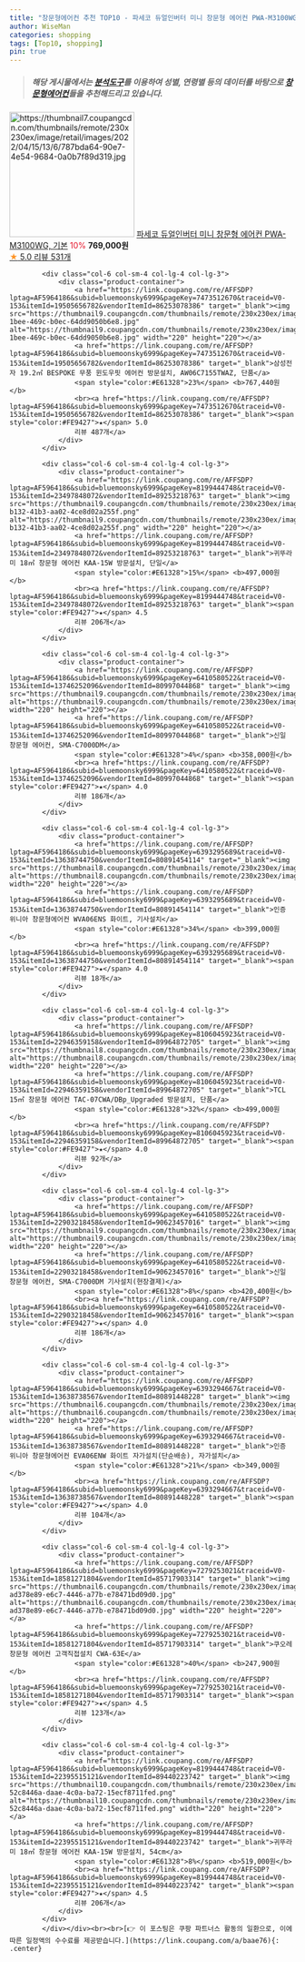 ```yaml
---
title: "창문형에어컨 추천 TOP10 - 파세코 듀얼인버터 미니 창문형 에어컨 PWA-M3100WG, 기본"
author: WiseMan
categories: shopping
tags: [Top10, shopping]
pin: true
---
```


> ##### 해당 게시물에서는 [**분석도구**](https://itemscout.io/)를 이용하여 **성별**, **연령별** 등의 데이터를 바탕으로 [**창문형에어컨**](https://link.coupang.com/a/baae76)들을 추천해드리고 있습니다.
<div class="container"><div class="row">
            <div class="col-6 col-sm-4 col-lg-4 col-lg-3">
                <div class="product-container">
                    <a href="https://link.coupang.com/re/AFFSDP?lptag=AF5964186&subid=bluemoonsky6999&pageKey=6460552465&traceid=V0-153&itemId=14058858411&vendorItemId=81306199556" target="_blank"><img src="https://thumbnail7.coupangcdn.com/thumbnails/remote/230x230ex/image/retail/images/2022/04/15/13/6/787bda64-90e7-4e54-9684-0a0b7f89d319.jpg" alt="https://thumbnail7.coupangcdn.com/thumbnails/remote/230x230ex/image/retail/images/2022/04/15/13/6/787bda64-90e7-4e54-9684-0a0b7f89d319.jpg" width="220" height="220"></a>
                    <a href="https://link.coupang.com/re/AFFSDP?lptag=AF5964186&subid=bluemoonsky6999&pageKey=6460552465&traceid=V0-153&itemId=14058858411&vendorItemId=81306199556" target="_blank">파세코 듀얼인버터 미니 창문형 에어컨 PWA-M3100WG, 기본</a>
                    <span style="color:#E61328">10%</span> <b>769,000원</b>
                    <br><a href="https://link.coupang.com/re/AFFSDP?lptag=AF5964186&subid=bluemoonsky6999&pageKey=6460552465&traceid=V0-153&itemId=14058858411&vendorItemId=81306199556" target="_blank"><span style="color:#FE9427">★</span> 5.0
                    리뷰 531개</a>
                </div>
            </div>
            
            <div class="col-6 col-sm-4 col-lg-4 col-lg-3">
                <div class="product-container">
                    <a href="https://link.coupang.com/re/AFFSDP?lptag=AF5964186&subid=bluemoonsky6999&pageKey=7473512670&traceid=V0-153&itemId=19505656782&vendorItemId=86253078386" target="_blank"><img src="https://thumbnail9.coupangcdn.com/thumbnails/remote/230x230ex/image/retail/images/2023/06/12/15/5/411d7bbf-1bee-469c-b0ec-64dd9050b6e8.jpg" alt="https://thumbnail9.coupangcdn.com/thumbnails/remote/230x230ex/image/retail/images/2023/06/12/15/5/411d7bbf-1bee-469c-b0ec-64dd9050b6e8.jpg" width="220" height="220"></a>
                    <a href="https://link.coupang.com/re/AFFSDP?lptag=AF5964186&subid=bluemoonsky6999&pageKey=7473512670&traceid=V0-153&itemId=19505656782&vendorItemId=86253078386" target="_blank">삼성전자 19.2㎡ BESPOKE 무풍 윈도우핏 에어컨 방문설치, AW06C7155TWAZ, 단품</a>
                    <span style="color:#E61328">23%</span> <b>767,440원</b>
                    <br><a href="https://link.coupang.com/re/AFFSDP?lptag=AF5964186&subid=bluemoonsky6999&pageKey=7473512670&traceid=V0-153&itemId=19505656782&vendorItemId=86253078386" target="_blank"><span style="color:#FE9427">★</span> 5.0
                    리뷰 487개</a>
                </div>
            </div>
            
            <div class="col-6 col-sm-4 col-lg-4 col-lg-3">
                <div class="product-container">
                    <a href="https://link.coupang.com/re/AFFSDP?lptag=AF5964186&subid=bluemoonsky6999&pageKey=8199444748&traceid=V0-153&itemId=23497848072&vendorItemId=89253218763" target="_blank"><img src="https://thumbnail9.coupangcdn.com/thumbnails/remote/230x230ex/image/retail/images/2024/03/27/17/4/34d8a28b-b132-41b3-aa02-4ce8d02a255f.png" alt="https://thumbnail9.coupangcdn.com/thumbnails/remote/230x230ex/image/retail/images/2024/03/27/17/4/34d8a28b-b132-41b3-aa02-4ce8d02a255f.png" width="220" height="220"></a>
                    <a href="https://link.coupang.com/re/AFFSDP?lptag=AF5964186&subid=bluemoonsky6999&pageKey=8199444748&traceid=V0-153&itemId=23497848072&vendorItemId=89253218763" target="_blank">귀뚜라미 18㎡ 창문형 에어컨 KAA-15W 방문설치, 단일</a>
                    <span style="color:#E61328">15%</span> <b>497,000원</b>
                    <br><a href="https://link.coupang.com/re/AFFSDP?lptag=AF5964186&subid=bluemoonsky6999&pageKey=8199444748&traceid=V0-153&itemId=23497848072&vendorItemId=89253218763" target="_blank"><span style="color:#FE9427">★</span> 4.5
                    리뷰 206개</a>
                </div>
            </div>
            
            <div class="col-6 col-sm-4 col-lg-4 col-lg-3">
                <div class="product-container">
                    <a href="https://link.coupang.com/re/AFFSDP?lptag=AF5964186&subid=bluemoonsky6999&pageKey=6410580522&traceid=V0-153&itemId=13746252096&vendorItemId=80997044868" target="_blank"><img src="https://thumbnail9.coupangcdn.com/thumbnails/remote/230x230ex/image/vendor_inventory/16ba/a6c4fc9f3fbaee23b61d0e97df9f2f3acb57e0ba06ccc0c58e20cfb28e0d.jpg" alt="https://thumbnail9.coupangcdn.com/thumbnails/remote/230x230ex/image/vendor_inventory/16ba/a6c4fc9f3fbaee23b61d0e97df9f2f3acb57e0ba06ccc0c58e20cfb28e0d.jpg" width="220" height="220"></a>
                    <a href="https://link.coupang.com/re/AFFSDP?lptag=AF5964186&subid=bluemoonsky6999&pageKey=6410580522&traceid=V0-153&itemId=13746252096&vendorItemId=80997044868" target="_blank">신일 창문형 에어컨, SMA-C7000DM</a>
                    <span style="color:#E61328">4%</span> <b>358,000원</b>
                    <br><a href="https://link.coupang.com/re/AFFSDP?lptag=AF5964186&subid=bluemoonsky6999&pageKey=6410580522&traceid=V0-153&itemId=13746252096&vendorItemId=80997044868" target="_blank"><span style="color:#FE9427">★</span> 4.0
                    리뷰 186개</a>
                </div>
            </div>
            
            <div class="col-6 col-sm-4 col-lg-4 col-lg-3">
                <div class="product-container">
                    <a href="https://link.coupang.com/re/AFFSDP?lptag=AF5964186&subid=bluemoonsky6999&pageKey=6393295689&traceid=V0-153&itemId=13638744750&vendorItemId=80891454114" target="_blank"><img src="https://thumbnail8.coupangcdn.com/thumbnails/remote/230x230ex/image/vendor_inventory/e3bb/e0a122b19b761e6d04420c8e458a6f9c16f18bfda067801b7157190b839e.jpg" alt="https://thumbnail8.coupangcdn.com/thumbnails/remote/230x230ex/image/vendor_inventory/e3bb/e0a122b19b761e6d04420c8e458a6f9c16f18bfda067801b7157190b839e.jpg" width="220" height="220"></a>
                    <a href="https://link.coupang.com/re/AFFSDP?lptag=AF5964186&subid=bluemoonsky6999&pageKey=6393295689&traceid=V0-153&itemId=13638744750&vendorItemId=80891454114" target="_blank">인증 위니아 창문형에어컨 WVA06ENS 화이트, 기사설치</a>
                    <span style="color:#E61328">34%</span> <b>399,000원</b>
                    <br><a href="https://link.coupang.com/re/AFFSDP?lptag=AF5964186&subid=bluemoonsky6999&pageKey=6393295689&traceid=V0-153&itemId=13638744750&vendorItemId=80891454114" target="_blank"><span style="color:#FE9427">★</span> 4.0
                    리뷰 18개</a>
                </div>
            </div>
            
            <div class="col-6 col-sm-4 col-lg-4 col-lg-3">
                <div class="product-container">
                    <a href="https://link.coupang.com/re/AFFSDP?lptag=AF5964186&subid=bluemoonsky6999&pageKey=8106045923&traceid=V0-153&itemId=22946359158&vendorItemId=89964872705" target="_blank"><img src="https://thumbnail8.coupangcdn.com/thumbnails/remote/230x230ex/image/rs_quotation_api/qvhvbfup/ec932526709241f1be1b3879003e6383.jpg" alt="https://thumbnail8.coupangcdn.com/thumbnails/remote/230x230ex/image/rs_quotation_api/qvhvbfup/ec932526709241f1be1b3879003e6383.jpg" width="220" height="220"></a>
                    <a href="https://link.coupang.com/re/AFFSDP?lptag=AF5964186&subid=bluemoonsky6999&pageKey=8106045923&traceid=V0-153&itemId=22946359158&vendorItemId=89964872705" target="_blank">TCL 15㎡ 창문형 에어컨 TAC-07CWA/DBp_Upgraded 방문설치, 단품</a>
                    <span style="color:#E61328">32%</span> <b>499,000원</b>
                    <br><a href="https://link.coupang.com/re/AFFSDP?lptag=AF5964186&subid=bluemoonsky6999&pageKey=8106045923&traceid=V0-153&itemId=22946359158&vendorItemId=89964872705" target="_blank"><span style="color:#FE9427">★</span> 4.0
                    리뷰 92개</a>
                </div>
            </div>
            
            <div class="col-6 col-sm-4 col-lg-4 col-lg-3">
                <div class="product-container">
                    <a href="https://link.coupang.com/re/AFFSDP?lptag=AF5964186&subid=bluemoonsky6999&pageKey=6410580522&traceid=V0-153&itemId=22903218458&vendorItemId=90623457016" target="_blank"><img src="https://thumbnail9.coupangcdn.com/thumbnails/remote/230x230ex/image/vendor_inventory/16ba/a6c4fc9f3fbaee23b61d0e97df9f2f3acb57e0ba06ccc0c58e20cfb28e0d.jpg" alt="https://thumbnail9.coupangcdn.com/thumbnails/remote/230x230ex/image/vendor_inventory/16ba/a6c4fc9f3fbaee23b61d0e97df9f2f3acb57e0ba06ccc0c58e20cfb28e0d.jpg" width="220" height="220"></a>
                    <a href="https://link.coupang.com/re/AFFSDP?lptag=AF5964186&subid=bluemoonsky6999&pageKey=6410580522&traceid=V0-153&itemId=22903218458&vendorItemId=90623457016" target="_blank">신일 창문형 에어컨, SMA-C7000DM 기사설치(현장결제)</a>
                    <span style="color:#E61328">8%</span> <b>420,400원</b>
                    <br><a href="https://link.coupang.com/re/AFFSDP?lptag=AF5964186&subid=bluemoonsky6999&pageKey=6410580522&traceid=V0-153&itemId=22903218458&vendorItemId=90623457016" target="_blank"><span style="color:#FE9427">★</span> 4.0
                    리뷰 186개</a>
                </div>
            </div>
            
            <div class="col-6 col-sm-4 col-lg-4 col-lg-3">
                <div class="product-container">
                    <a href="https://link.coupang.com/re/AFFSDP?lptag=AF5964186&subid=bluemoonsky6999&pageKey=6393294667&traceid=V0-153&itemId=13638738567&vendorItemId=80891448228" target="_blank"><img src="https://thumbnail6.coupangcdn.com/thumbnails/remote/230x230ex/image/vendor_inventory/d047/29af46e9f77f88b2301315dca7ee1c1fff961317f423bac021c480af69e8.jpg" alt="https://thumbnail6.coupangcdn.com/thumbnails/remote/230x230ex/image/vendor_inventory/d047/29af46e9f77f88b2301315dca7ee1c1fff961317f423bac021c480af69e8.jpg" width="220" height="220"></a>
                    <a href="https://link.coupang.com/re/AFFSDP?lptag=AF5964186&subid=bluemoonsky6999&pageKey=6393294667&traceid=V0-153&itemId=13638738567&vendorItemId=80891448228" target="_blank">인증 위니아 창문형에어컨 EVA06ENW 화이트 자가설치(단순배송), 자가설치</a>
                    <span style="color:#E61328">21%</span> <b>349,000원</b>
                    <br><a href="https://link.coupang.com/re/AFFSDP?lptag=AF5964186&subid=bluemoonsky6999&pageKey=6393294667&traceid=V0-153&itemId=13638738567&vendorItemId=80891448228" target="_blank"><span style="color:#FE9427">★</span> 4.0
                    리뷰 104개</a>
                </div>
            </div>
            
            <div class="col-6 col-sm-4 col-lg-4 col-lg-3">
                <div class="product-container">
                    <a href="https://link.coupang.com/re/AFFSDP?lptag=AF5964186&subid=bluemoonsky6999&pageKey=7279253021&traceid=V0-153&itemId=18581271804&vendorItemId=85717903314" target="_blank"><img src="https://thumbnail6.coupangcdn.com/thumbnails/remote/230x230ex/image/retail/images/157553271345578-ad378e89-e6c7-4446-a77b-e78471bd09d0.jpg" alt="https://thumbnail6.coupangcdn.com/thumbnails/remote/230x230ex/image/retail/images/157553271345578-ad378e89-e6c7-4446-a77b-e78471bd09d0.jpg" width="220" height="220"></a>
                    <a href="https://link.coupang.com/re/AFFSDP?lptag=AF5964186&subid=bluemoonsky6999&pageKey=7279253021&traceid=V0-153&itemId=18581271804&vendorItemId=85717903314" target="_blank">쿠오레 창문형 에어컨 고객직접설치 CWA-63E</a>
                    <span style="color:#E61328">40%</span> <b>247,900원</b>
                    <br><a href="https://link.coupang.com/re/AFFSDP?lptag=AF5964186&subid=bluemoonsky6999&pageKey=7279253021&traceid=V0-153&itemId=18581271804&vendorItemId=85717903314" target="_blank"><span style="color:#FE9427">★</span> 4.5
                    리뷰 123개</a>
                </div>
            </div>
            
            <div class="col-6 col-sm-4 col-lg-4 col-lg-3">
                <div class="product-container">
                    <a href="https://link.coupang.com/re/AFFSDP?lptag=AF5964186&subid=bluemoonsky6999&pageKey=8199444748&traceid=V0-153&itemId=22395515121&vendorItemId=89440223742" target="_blank"><img src="https://thumbnail10.coupangcdn.com/thumbnails/remote/230x230ex/image/retail/images/2631075754535663-52c8446a-daae-4c0a-ba72-15ecf8711fed.png" alt="https://thumbnail10.coupangcdn.com/thumbnails/remote/230x230ex/image/retail/images/2631075754535663-52c8446a-daae-4c0a-ba72-15ecf8711fed.png" width="220" height="220"></a>
                    <a href="https://link.coupang.com/re/AFFSDP?lptag=AF5964186&subid=bluemoonsky6999&pageKey=8199444748&traceid=V0-153&itemId=22395515121&vendorItemId=89440223742" target="_blank">귀뚜라미 18㎡ 창문형 에어컨 KAA-15W 방문설치, 54cm</a>
                    <span style="color:#E61328">8%</span> <b>519,000원</b>
                    <br><a href="https://link.coupang.com/re/AFFSDP?lptag=AF5964186&subid=bluemoonsky6999&pageKey=8199444748&traceid=V0-153&itemId=22395515121&vendorItemId=89440223742" target="_blank"><span style="color:#FE9427">★</span> 4.5
                    리뷰 206개</a>
                </div>
            </div>
            </div></div><br><br>[👉 이 포스팅은 쿠팡 파트너스 활동의 일환으로, 이에 따른 일정액의 수수료를 제공받습니다.](https://link.coupang.com/a/baae76){: .center}
